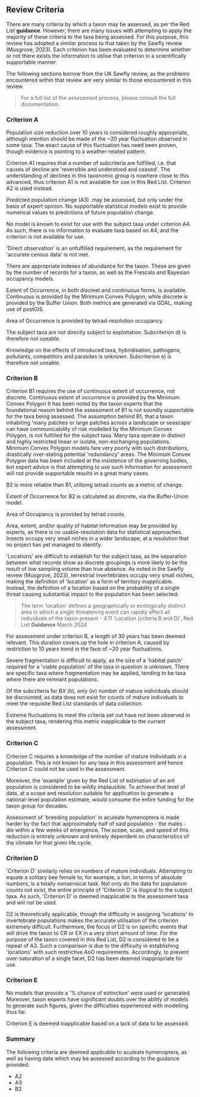 ## Review Criteria
There are many criteria by which a taxon may be assessed, as per the Red List **guidance**. However, there are many issues with attempting to apply the majority of these criteria to the taxa being assessed. For this purpose, this review has adopted a similar process to that taken by the Sawfly review (Musgrove, 2023). Each criterion has been evaluated to determine whether or not there exists the information to utilise that criterion in a scientifically supportable manner.

The following sections borrow from the UK Sawfly review, as the problems encountered within that review are very similar to those encountered in this review.

> For a full list of the assessment process, please consult the full documentation.

### Criterion A
Population size reduction over 10 years is considered roughly appropriate, although mention should be made of the ~20 year fluctuation observed in some taxa. The exact cause of this fluctuation has need been proven, though evidence is pointing to a weather-related pattern.

Criterion A1 requires that a number of subcriteria are fulfilled, i.e. that causes of decline are 'reversible and understood and ceased'. The understanding of declines in this taxonomic group is nowhere close to this advanced, thus criterion A1 is not available for use in this Red List. Criterion A2 is used instead.

Predicted population change (A3) .may be assessed, but only under the basis of expert opinion. No supportable statistical models exist to provide numerical values to predictions of future population change.

No model is known to exist for use with the subject taxa under criterion A4. As such, there is no information to evaluate taxa based on A4, and the criterion is not available for use.

'Direct observation' is an unfulfilled requirement, as the requirement for 'accurate census data' is not met.

There are appropriate indexes of abundance for the taxon. These are given by the number of records for a taxon, as well as the Frescalo and Bayesian occupancy models.

Extent of Occurrence, in both discreet and continuous forms, is available. Continuous is provided by the Minimum Convex Polygon, while discrete is provided by the Buffer Union. Both metrics are generated via GDAL, making use of postGIS.

Area of Occurrence is provided by tetrad-resolution occupancy.

The subject taxa are not directly subject to exploitation. Subcriterion d) is therefore not useable.

Knowledge on the effects of introduced taxa, hybridisation, pathogens, pollutants, competitors and parasites is unknown. Subcriterion e) is therefore not useable.

### Criterion B
Criterion B1 requires the use of continuous extent of occurrence, not discrete. Continuous extent of occurrence is provided by the Minimum Convex Polygon It has been noted by the taxon experts that the foundational reason behind the assessment of B1 is not soundly supportable for the taxa being assessed. The assumption behind B1, that a taxon inhabiting 'many patches or large patches across a landscape or seascape' can have communicability of risk modelled by the Minimum Convex Polygon, is not fulfilled for the subject taxa. Many taxa operate in distinct and highly restricted linear or isolate, non-exchanging populations. Minimum Convex Polygon models fare very poorly with such distributions, drastically over-stating potential 'redundancy' areas. The Minimum Convex Polygon data has been included at the insistence of the governing bodies, but expert advice is that attempting to use such information for assessment will not provide supportable results in a great many cases.

B2 is more reliable than B1, utilising tetrad counts as a metric of change.

Extent of Occurrence for B2 is calculated as *discrete*, via the Buffer-Union model.

Area of Occupancy is provided by tetrad counts.

Area, extent, and/or quality of habitat information may be provided by experts, as there is no usable-resolution data for statistical approaches. Insects occupy very small niches in a wider landscape, at a resolution that no project has yet managed to identify.

'Locations' are difficult to establish for the subject taxa, as the separation between what records show as discrete groupings is more likely to be the result of low sampling volume than true absence. As noted in the Sawfly review (Musgrove, 2023), terrestrial invertebrates occupy very small niches, making the definition of 'location' as a form of territory inapplicable. Instead, the definition of a location based on the probability of a single threat causing substantial impact to the population has been selected:

> The term ‘location’ defines a geographically or ecologically distinct area in which a single threatening event can rapidly affect all individuals of the taxon present - 4.11 'Location (criteria B and D)', Red List **Guidance** March 2024

For assessment under criterion B, a length of 30 years has been deemed relevant. This duration covers up the hole in criterion A, caused by restriction to 10 years trend in the face of ~20 year fluctuations.


Severe fragmentation is difficult to apply, as the size of a 'habitat patch' required for a 'viable population' of the taxa in question is unknown. There are specific taxa where fragmentation may be applied, tending to be taxa where there are remnant populations.

Of the subcriteria for B*X* (b), only (iv) number of mature individuals should be discounted, as data does not exist for counts of mature individuals to meet the requisite Red List standards of data collection.

Extreme fluctuations to meet the criteria set out have not been observed in the subject taxa, rendering this metric inapplicable to the current assessment.


### Criterion C
Criterion C requires a knowledge of the number of mature individuals in a population. This is not known for any taxa in this assessment and hence Criterion C could not be used in the assessment.

Moreover, the 'example' given by the Red List of estimation of an ant population is considered to be wildly implausible. To achieve that level of data, at a scope and resolution suitable for application to generate a national-level population estimate, would consume the entire funding for the taxon group for decades.

Assessment of 'breeding population' in aculeate hymenoptera is made harder by the fact that approximately half of said population - the males - die within a few weeks of emergence. The scope, scale, and speed of this reduction is entirely unknown and entirely dependent on characteristics of the climate for that given life cycle.

### Criterion D
'Criterion D' similarly relies on numbers of mature individuals. Attempting to equate a solitary bee female to, for example, a lion, in terms of absolute numbers, is a totally nonsensical task. Not only do the data for population counts not exist, the entire principle of 'Criterion D' is illogical to the subject taxa. As such, 'Criterion D' is deemed inapplicable to the assessment taxa and will not be used.

D2 is theoretically applicable, though the difficulty in assigning 'locations' to invertebrate populations makes the accurate utilisation of the criterion extremely difficult. Furthermore, the focus of D2 is on specific events that will drive the taxon to CR or EX in a very short amount of time. For the purpose of the taxon covered in this Red List, D2 is considered to be a repeat of A3. Such a comparison is due to the difficulty in establishing 'locations' with such restrictive AoO requirements. Accordingly, to prevent over-saturation of a single facet, D2 has been deemed inappropriate for use.

### Criterion E
No models that provide a '% chance of extinction' were used or generated. Moreover, taxon experts have significant doubts over the ability of models to generate such figures, given the difficulties experienced with modelling thus far.

Criterion E is deemed inapplicable based on a lack of data to be assessed.

### Summary
The following criteria are deemed applicable to aculeate hymenoptera, as well as having data which may be assessed according to the guidance provided:

- A2
- A3
- B2